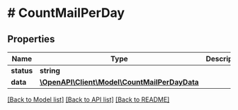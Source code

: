# # CountMailPerDay

## Properties

Name | Type | Description | Notes
------------ | ------------- | ------------- | -------------
**status** | **string** |  | [optional]
**data** | [**\OpenAPI\Client\Model\CountMailPerDayData**](CountMailPerDayData.md) |  | [optional]

[[Back to Model list]](../../README.md#models) [[Back to API list]](../../README.md#endpoints) [[Back to README]](../../README.md)
